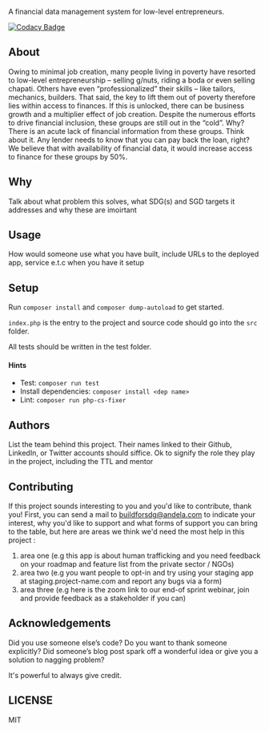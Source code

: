 A financial data management system for low-level entrepreneurs.

[![Codacy Badge](https://img.shields.io/badge/Code%20Quality-D-red)](https://img.shields.io/badge/Code%20Quality-D-red)

## About

Owing to minimal job creation, many people living in poverty have resorted to low-level entrepreneurship – selling g/nuts, riding a boda or even selling chapati.
Others have even “professionalized” their skills – like tailors, mechanics, builders.
That said, the key to lift them out of poverty therefore lies within access to finances. If this is unlocked, there can be business growth and a multiplier effect of job creation.
Despite the numerous efforts to drive financial inclusion, these groups are still out in the “cold”. Why? There is an acute lack of financial information from these groups. Think about it. Any lender needs to know that you can pay back the loan, right?
We believe that with availability of financial data, it would increase access to finance for these groups by 50%.


## Why

Talk about what problem this solves, what SDG(s) and SGD targets it addresses and why these are imoirtant

## Usage
 How would someone use what you have built, include URLs to the deployed app, service e.t.c when you have it setup


## Setup

Run `composer install` and `composer dump-autoload` to get started.

`index.php` is the entry to the project and source code should go into the `src` folder.

All tests should be written in the test folder.

#### Hints

- Test: `composer run test`
- Install dependencies: `composer install <dep name>`
- Lint: `composer run php-cs-fixer`

## Authors

List the team behind this project. Their names linked to their Github, LinkedIn, or Twitter accounts should siffice. Ok to signify the role they play in the project, including the TTL and mentor

## Contributing
If this project sounds interesting to you and you'd like to contribute, thank you!
First, you can send a mail to buildforsdg@andela.com to indicate your interest, why you'd like to support and what forms of support you can bring to the table, but here are areas we think we'd need the most help in this project :
1.  area one (e.g this app is about human trafficking and you need feedback on your roadmap and feature list from the private sector / NGOs)
2.  area two (e.g you want people to opt-in and try using your staging app at staging.project-name.com and report any bugs via a form)
3.  area three (e.g here is the zoom link to our end-of sprint webinar, join and provide feedback as a stakeholder if you can)

## Acknowledgements

Did you use someone else’s code?
Do you want to thank someone explicitly?
Did someone’s blog post spark off a wonderful idea or give you a solution to nagging problem?

It's powerful to always give credit.

## LICENSE
MIT
